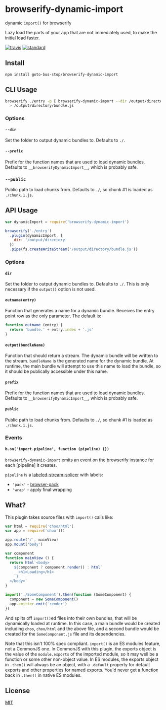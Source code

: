 # browserify-dynamic-import

dynamic `import()` for browserify

Lazy load the parts of your app that are not immediately used, to make the initial load faster.

[![travis][travis-image]][travis-url]
[![standard][standard-image]][standard-url]

[travis-image]: https://img.shields.io/travis/goto-bus-stop/browserify-dynamic-import.svg?style=flat-square
[travis-url]: https://travis-ci.org/goto-bus-stop/browserify-dynamic-import
[standard-image]: https://img.shields.io/badge/code%20style-standard-brightgreen.svg?style=flat-square
[standard-url]: http://npm.im/standard

## Install

```
npm install goto-bus-stop/browserify-dynamic-import
```

## CLI Usage

```bash
browserify ./entry -p [ browserify-dynamic-import --dir /output/directory ]
  > /output/directory/bundle.js
```

### Options

#### `--dir`

Set the folder to output dynamic bundles to. Defaults to `./`.

#### `--prefix`

Prefix for the function names that are used to load dynamic bundles.
Defaults to `__browserifyDynamicImport__`, which is probably safe.

### `--public`

Public path to load chunks from.
Defaults to `./`, so chunk #1 is loaded as `./chunk.1.js`.

## API Usage

```js
var dynamicImport = require('browserify-dynamic-import')

browserify('./entry')
  .plugin(dynamicImport, {
    dir: '/output/directory'
  })
  .pipe(fs.createWriteStream('/output/directory/bundle.js'))
```

### Options

#### `dir`

Set the folder to output dynamic bundles to. Defaults to `./`.
This is only necessary if the `output()` option is not used.

#### `outname(entry)`

Function that generates a name for a dynamic bundle.
Receives the entry point row as the only parameter. The default is:

```js
function outname (entry) {
  return 'bundle.' + entry.index + '.js'
}
```

#### `output(bundleName)`

Function that should return a stream. The dynamic bundle will be written to the stream.
`bundleName` is the generated name for the dynamic bundle.
At runtime, the main bundle will attempt to use this name to load the bundle, so it should be publically accessible under this name.

#### `prefix`

Prefix for the function names that are used to load dynamic bundles.
Defaults to `__browserifyDynamicImport__`, which is probably safe.

#### `public`

Public path to load chunks from.
Defaults to `./`, so chunk #1 is loaded as `./chunk.1.js`.

### Events

#### `b.on('import.pipeline', function (pipeline) {})`

`browserify-dynamic-import` emits an event on the browserify instance for each [pipeline] it creates.

`pipeline` is a [labeled-stream-splicer](https://github.com/browserify/labeled-stream-splicer) with labels:

 - `'pack'` - [browser-pack](https://github.com/browserify/browser-pack)
 - `'wrap'` - apply final wrapping

## What?

This plugin takes source files with `import()` calls like:

```js
var html = require('choo/html')
var app = require('choo')()

app.route('/', mainView)
app.mount('body')

var component
function mainView () {
  return html`<body>
    ${component ? component.render() : html`
      <h1>Loading</h1>
    `}
  </body>`
}

import('./SomeComponent').then(function (SomeComponent) {
  component = new SomeComponent()
  app.emitter.emit('render')
})
```

And splits off `import()`ed files into their own bundles, that will be dynamically loaded at runtime.
In this case, a main bundle would be created including `choo`, `choo/html` and the above file, and a second bundle would be created for the `SomeComponent.js` file and its dependencies.

Note that this isn't 100% spec compliant.
`import()` is an ES modules feature, not a CommonJS one.
In CommonJS with this plugin, the exports object is the value of the `module.exports` of the imported module, so it may well be a function or some other non-object value.
In ES modules, the exports object in `.then()` will always be an object, with a `.default` property for default exports and other properties for named exports.
You'd never get a function back in `.then()` in native ES modules.

## License

[MIT](LICENSE.md)
